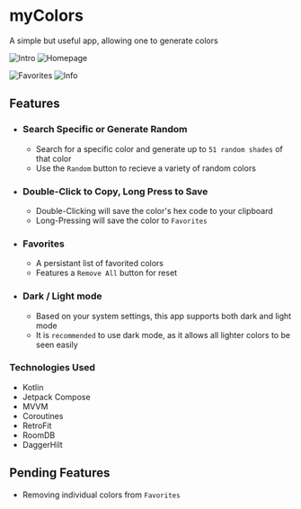 # myColors

A simple but useful app, allowing one to generate colors

![Intro](https://github.com/BrianJr03/myColors/blob/master/search_specific_small.jpg)
![Homepage](https://github.com/BrianJr03/myColors/blob/master/home_small.jpg)

![Favorites](https://github.com/BrianJr03/myColors/blob/master/favorites_small.jpg)
![Info](https://github.com/BrianJr03/myColors/blob/master/info_small.jpg)

## Features

- ### Search Specific or Generate Random
  - Search for a specific color and generate up to `51 random shades` of that color
  - Use the `Random` button to recieve a variety of random colors
  
- ### Double-Click to Copy, Long Press to Save
  - Double-Clicking will save the color's hex code to your clipboard
  - Long-Pressing will save the color to `Favorites`

- ### Favorites
  - A persistant list of favorited colors
  - Features a `Remove All` button for reset
  
- ### Dark / Light mode
  - Based on your system settings, this app supports both dark and light mode
  - It is `recommended` to use dark mode, as it allows all lighter colors to be seen easily
  
### Technologies Used
 - Kotlin
 - Jetpack Compose
 - MVVM
 - Coroutines
 - RetroFit
 - RoomDB
 - DaggerHilt

## Pending Features
 - Removing individual colors from `Favorites`
